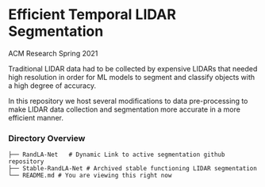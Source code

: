 # Efficient Temporal LIDAR Segmentation
ACM Research Spring 2021

Traditional LIDAR data had to be collected by expensive LIDARs that needed high resolution in order for ML models to segment and classify objects with a high degree of accuracy. 

In this repository we host several modifications to data pre-processing to make LIDAR data collection and segmentation more accurate in a more efficient manner. 

### Directory Overview

    ├── RandLA-Net   # Dynamic Link to active segmentation github repository
    ├── Stable-RandLA-Net # Archived stable functioning LIDAR segmentation       
    └── README.md # You are viewing this right now


